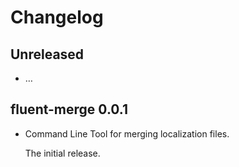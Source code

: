 # Changelog

## Unreleased

  - …

## fluent-merge 0.0.1

  - Command Line Tool for merging localization files.

    The initial release.
